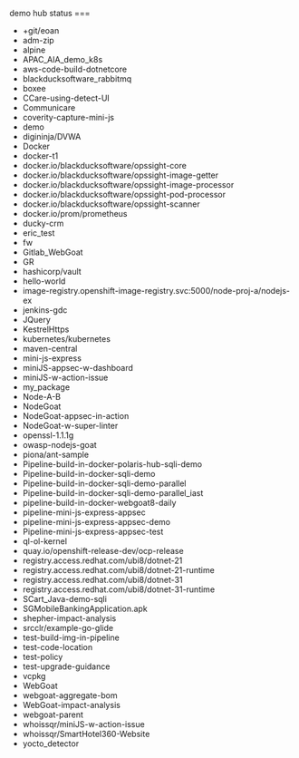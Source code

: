 demo hub status === 
* +git/eoan
* adm-zip
* alpine
* APAC_AIA_demo_k8s
* aws-code-build-dotnetcore
* blackducksoftware_rabbitmq
* boxee
* CCare-using-detect-UI
* Communicare
* coverity-capture-mini-js
* demo
* digininja/DVWA
* Docker
* docker-t1
* docker.io/blackducksoftware/opssight-core
* docker.io/blackducksoftware/opssight-image-getter
* docker.io/blackducksoftware/opssight-image-processor
* docker.io/blackducksoftware/opssight-pod-processor
* docker.io/blackducksoftware/opssight-scanner
* docker.io/prom/prometheus
* ducky-crm
* eric_test
* fw
* Gitlab_WebGoat
* GR
* hashicorp/vault
* hello-world
* image-registry.openshift-image-registry.svc:5000/node-proj-a/nodejs-ex
* jenkins-gdc
* JQuery
* KestrelHttps
* kubernetes/kubernetes
* maven-central
* mini-js-express
* miniJS-appsec-w-dashboard
* miniJS-w-action-issue
* my_package
* Node-A-B
* NodeGoat
* NodeGoat-appsec-in-action
* NodeGoat-w-super-linter
* openssl-1.1.1g
* owasp-nodejs-goat
* piona/ant-sample
* Pipeline-build-in-docker-polaris-hub-sqli-demo
* Pipeline-build-in-docker-sqli-demo
* Pipeline-build-in-docker-sqli-demo-parallel
* Pipeline-build-in-docker-sqli-demo-parallel_iast
* pipeline-build-in-docker-webgoat8-daily
* pipeline-mini-js-express-appsec
* pipeline-mini-js-express-appsec-demo
* Pipeline-mini-js-express-appsec-test
* ql-ol-kernel
* quay.io/openshift-release-dev/ocp-release
* registry.access.redhat.com/ubi8/dotnet-21
* registry.access.redhat.com/ubi8/dotnet-21-runtime
* registry.access.redhat.com/ubi8/dotnet-31
* registry.access.redhat.com/ubi8/dotnet-31-runtime
* SCart_Java-demo-sqli
* SGMobileBankingApplication.apk
* shepher-impact-analysis
* srcclr/example-go-glide
* test-build-img-in-pipeline
* test-code-location
* test-policy
* test-upgrade-guidance
* vcpkg
* WebGoat
* webgoat-aggregate-bom
* WebGoat-impact-analysis
* webgoat-parent
* whoissqr/miniJS-w-action-issue
* whoissqr/SmartHotel360-Website
* yocto_detector
